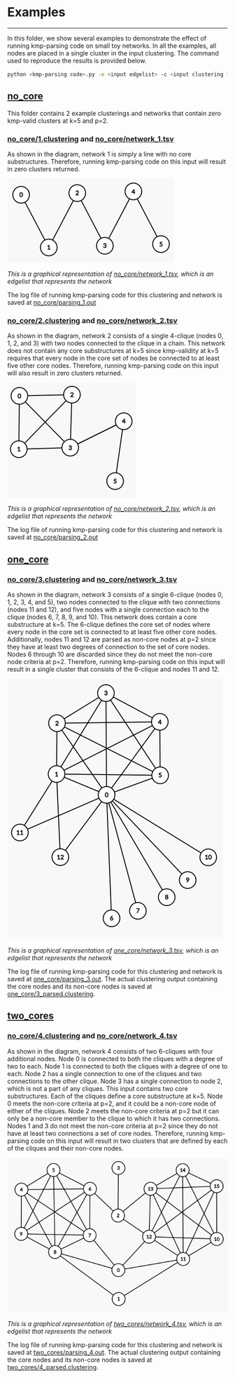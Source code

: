 # Examples
---
In this folder, we show several examples to demonstrate the effect of running kmp-parsing code on small toy networks. In all the examples, all nodes are placed in a single cluster in the input clustering.
The command used to reproduce the results is provided below.
```bash
python <kmp-parsing code>.py -e <input edgelist> -c <input clustering file> -o <output clustering file> -k 5 -p 2 -m True
```

## [no\_core](no_core)
This folder contains 2 example clusterings and networks that contain zero kmp-valid clusters at k=5 and p=2.
### [no\_core/1.clustering](no_core/1.clustering) and [no\_core/network\_1.tsv](no_core/network_1.tsv)
As shown in the diagram, network 1 is simply a line with no core substructures. Therefore, running kmp-parsing code on this input will result in zero clusters returned.

![](no_core/network_1.png)

*This is a graphical representation of [no\_core/network\_1.tsv](no_core/network_1.tsv), which is an edgelist that represents the network*

The log file of running kmp-parsing code for this clustering and network is saved at [no\_core/parsing\_1.out](no_core/parsing_1.out)

### [no\_core/2.clustering](no_core/2.clustering) and [no\_core/network\_2.tsv](no_core/network_2.tsv)
As shown in the diagram, network 2 consists of a single 4-clique (nodes 0, 1, 2, and 3) with two nodes connected to the clique in a chain. This network does not contain any core substructures at k=5 since kmp-validity at k=5 requires that every node in the core set of nodes be connected to at least five other core nodes. Therefore, running kmp-parsing code on this input will also result in zero clusters returned.

![](no_core/network_2.png)

*This is a graphical representation of [no\_core/network\_2.tsv](no_core/network_2.tsv), which is an edgelist that represents the network*

The log file of running kmp-parsing code for this clustering and network is saved at [no\_core/parsing\_2.out](no_core/parsing_2.out)

## [one\_core](one_core)
### [no\_core/3.clustering](no_core/3.clustering) and [no\_core/network\_3.tsv](no_core/network_3.tsv)
As shown in the diagram, network 3 consists of a single 6-clique (nodes 0, 1, 2, 3, 4, and 5), two nodes connected to the clique with two connections (nodes 11 and 12), and five nodes with a single connection each to the clique (nodes 6, 7, 8, 9, and 10). This network does contain a core substructure at k=5. The 6-clique defines the core set of nodes where every node in the core set is connected to at least five other core nodes. Additionally, nodes 11 and 12 are parsed as non-core nodes at p=2 since they have at least two degrees of connection to the set of core nodes. Nodes 6 through 10 are discarded since they do not meet the non-core node criteria at p=2. Therefore, running kmp-parsing code on this input will result in a single cluster that consists of the 6-clique and nodes 11 and 12.

![](one_core/network_3.png)

*This is a graphical representation of [one\_core/network\_3.tsv](one_core/network_3.tsv), which is an edgelist that represents the network*

The log file of running kmp-parsing code for this clustering and network is saved at [one\_core/parsing\_3.out](one_core/parsing_3.out). The actual clustering output containing the core nodes and its non-core nodes is saved at [one\_core/3\_parsed.clustering](one_core/3_parsed.clustering).

## [two\_cores](two_cores)
### [no\_core/4.clustering](no_core/4.clustering) and [no\_core/network\_4.tsv](no_core/network_4.tsv)
As shown in the diagram, network 4 consists of two 6-cliques with four additional nodes. Node 0 is connected to both the cliques with a degree of two to each. Node 1 is connected to both the cliques with a degree of one to each. Node 2 has a single connection to one of the cliques and two connections to the other clique. Node 3 has a single connection to node 2, which is not a part of any cliques. This input contains two core substructures. Each of the cliques define a core substructure at k=5. Node 0 meets the non-core criteria at p=2, and it could be a non-core node of either of the cliques. Node 2 meets the non-core criteria at p=2 but it can only be a non-core member to the clique to which it has two connections. Nodes 1 and 3 do not meet the non-core criteria at p=2 since they do not have at least two connections a set of core nodes. Therefore, running kmp-parsing code on this input will result in two clusters that are defined by each of the cliques and their non-core nodes.

![](two_cores/network_4.png)

*This is a graphical representation of [two\_cores/network\_4.tsv](two_cores/network_4.tsv), which is an edgelist that represents the network*

The log file of running kmp-parsing code for this clustering and network is saved at [two\_cores/parsing\_4.out](two_cores/parsing_4.out). The actual clustering output containing the core nodes and its non-core nodes is saved at [two\_cores/4\_parsed.clustering](two_cores/4_parsed.clustering).
